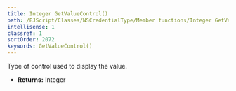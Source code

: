 ```yaml
---
title: Integer GetValueControl()
path: /EJScript/Classes/NSCredentialType/Member functions/Integer GetValueControl()
intellisense: 1
classref: 1
sortOrder: 2072
keywords: GetValueControl()
---
```



Type of control used to display the value.



* **Returns:** Integer



